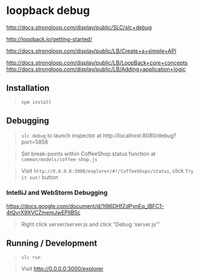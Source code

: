 loopback debug
==============

http://docs.strongloop.com/display/public/SLC/slc+debug

http://loopback.io/getting-started/

http://docs.strongloop.com/display/public/LB/Create+a+simple+API

http://docs.strongloop.com/display/public/LB/LoopBack+core+concepts
http://docs.strongloop.com/display/public/LB/Adding+application+logic

## Installation

> `npm install`

## Debugging

> `slc debug` to launch inspector at http://localhost:8080/debug?port=5858

> Set break-points within CoffeeShop.status function at `common/models/coffee-shop.js`

> Visit `http://0.0.0.0:3000/explorer/#!/CoffeeShops/status`, click `Try it out!` button

### IntelliJ and WebStorm Debugging

https://docs.google.com/document/d/1t96DHfZdPynEq_IBFC1-4tQvrX9XVCZmemJwEPIIB5c

> Right click server/server.js and click “Debug ‘server.js’”

## Running / Development

> `slc run`

> Visit http://0.0.0.0:3000/explorer
